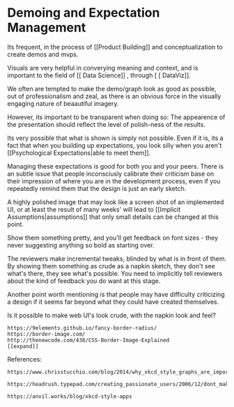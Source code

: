 
# Demoing and Expectation Management

Its frequent, in the process of [[Product Building]] and conceptualization to create demos and mvps. 

Visuals are very helpful in converying meaning and context, and is important to the field of [[ Data Science]] , through [ [ DataViz]].  

We often are tempted to make the demo/graph look as good as possible, out of professionalism and zeal, as there is an obvious force in the visually engaging nature of beaautiful imagery.


However, its important to be transparent when doing so: The appearence of the presentation should reflect the level of polish-ness of the results. 

Its very possible that what is shown is simply not possible. Even if it is, its a fact that  when you building up expectations, you look silly when you aren't [[Psychological Expectations|able to meet them]].


Managing these expectations is good for both you and your peers. 
There is an subtle issue that people inconsciusly calibrate their criticism base on their impression of where you are in the development process, even if you repeatedly remind them that the design is just an early sketch.


A highly polished image that may look like a screen shot of an implemented UI, or at least the result of many weeks' will lead to [[Implicit Assumptions|assumptions]] that only small details can be changed at this point. 

Show them something pretty, and you'll get feedback on font sizes - they never suggesting anything so bold as starting over.


The reviewers make incremental tweaks, blinded by  what is in front of them. By showing them something as crude as a napkin sketch, they don't  see what's there, they see what's possible. You need to implicitly tell reviewers about the kind of feedback you do want at this stage. 

Another point worth mentioning is that people may have difficulty criticizing a design if it seems far beyond what they could have created themselves. 


Is it possible to make web UI's look crude, with the napkin  look and feel? 

    https://9elements.github.io/fancy-border-radius/
    https://border-image.com/
    http://thenewcode.com/438/CSS-Border-Image-Explained
    [[expand]]


References:

    https://www.chrisstucchio.com/blog/2014/why_xkcd_style_graphs_are_important.html

    https://headrush.typepad.com/creating_passionate_users/2006/12/dont_make_the_d.html

    https://anvil.works/blog/xkcd-style-apps


